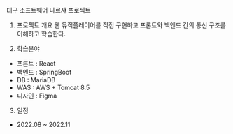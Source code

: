 대구 소프트웨어 나르샤 프로젝트

1. 프로젝트 개요
 웹 뮤직플레이어를 직접 구현하고 프론트와 백엔드 간의 통신 구조를 이해하고 학습한다.
 
2. 학습분야
 - 프론트 : React
 - 백엔드 : SpringBoot
 - DB    : MariaDB
 - WAS   : AWS + Tomcat 8.5
 - 디자인 : Figma
 
3. 일정
 - 2022.08 ~ 2022.11
 
